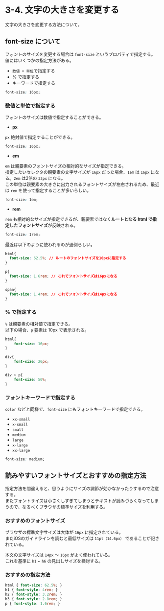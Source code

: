 # 3-4. 文字の大きさを変更する

文字の大きさを変更する方法について。

## font-size について

フォントのサイズを変更する場合は `font-size` というプロパティで指定する。  
値にはいくつかの指定方法がある。  

- `数値 + 単位`で指定する
- % で指定する
- キーワードで指定する

```css
font-size: 16px;
```

### 数値と単位で指定する

フォントのサイズは数値で指定することができる。

- **px**

`px` 絶対値で指定することができる。

```css
font-size: 16px;
```

- **em**

`em` は親要素のフォントサイズの相対的なサイズが指定できる。  
指定したいセレクタの親要素の文字サイズが `16px` だった場合、`1em` は `16px` になる。`2em` は2倍の `32px` になる。  
この単位は親要素の大きさに出力されるフォントサイズが左右されるため、最近は `rem` を使って指定することが多いらしい。

```css
font-size: 1em;
```

- **rem**

`rem` も相対的なサイズが指定できるが、親要素ではなく**ルートとなる html で指定したフォントサイズ**が反映される。

```css
font-size: 1rem;
```

最近は以下のように使われるのが通例らしい。

```css
html{
  font-size: 62.5%; // ルートのフォントサイズを10pxに指定する
}

p{
  font-size: 1.6rem; // これでフォントサイズは16pxになる
}

span{
  font-size: 1.4rem; // これでフォントサイズは14pxになる
}
```

### % で指定する

`%` は親要素の相対値で指定できる。  
以下の場合、`p` 要素は 10px で表示される。  

```css
html{
    font-size: 16px;
}

div{
    font-size: 20px; 
}

div > p{
    font-size: 50%;
}
```

### フォントキーワードで指定する

`color` などと同様で、`font-size` にもフォントキーワードで指定できる。  

- `xx-small`
- `x-small`
- `small`
- `medium`
- `large`
- `x-large`
- `xx-large`

```css
font-size: medium;
```

## 読みやすいフォントサイズとおすすめの指定方法

指定方法を間違えると、思うようにサイズの調節が効かなかったりするので注意する。  
またフォントサイズは小さくしすぎてしまうとテキストが読みづらくなってしまうので、なるべくブラウザの標準サイズを利用する。  

### おすすめのフォントサイズ

ブラウザの標準文字サイズは大体が `16px` に指定されている。  
またiOSのガイドラインを読むと最低サイズは `11pt（14.6px）` であることが記されている。  

本文の文字サイズは `14px` 〜 `16px` がよく使われている。  
これを基準に `h1` ~ `h6` の見出しサイズを検討する。

### おすすめの指定方法

```css
html { font-size: 62.5%; }
h1 { font-style: 4rem; }
h2 { font-style: 3.2rem; }
h3 { font-style: 2.8rem; }
p { font-style: 1.6rem; }
```